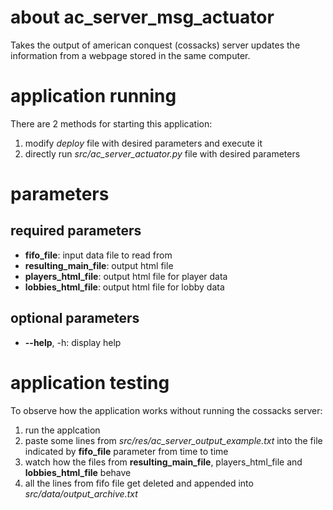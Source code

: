 # about ac_server_msg_actuator
Takes the output of american conquest (cossacks) server updates the information from a webpage stored in the same computer.

# application running
There are 2 methods for starting this application:
1. modify *deploy* file with desired parameters and execute it
1. directly run *src/ac_server_actuator.py* file with desired parameters

# parameters
## required parameters
* **fifo_file**: input data file to read from
* **resulting_main_file**: output html file
* **players_html_file**: output html file for player data
* **lobbies_html_file**: output html file for lobby data

## optional parameters
* **--help**, -h: display help

# application testing
To observe how the application works without running the cossacks server:
1. run the applcation
1. paste some lines from *src/res/ac_server_output_example.txt* into the file indicated by **fifo_file** parameter from time to time
1. watch how the files from **resulting_main_file**, players_html_file and **lobbies_html_file** behave
1. all the lines from fifo file get deleted and appended into *src/data/output_archive.txt*
